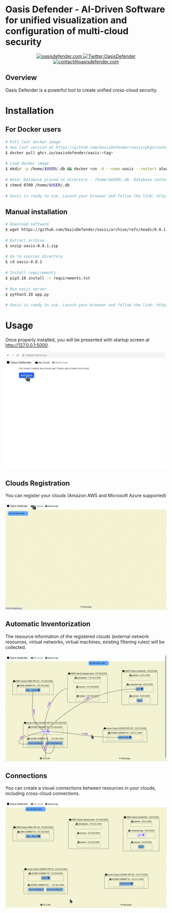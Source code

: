 # Oasis Defender - AI-Driven Software for unified visualization and configuration of multi-cloud security
<div id="badges" align="center">
  <a href="https://oasisdefender.com">
    <img src="https://img.shields.io/badge/oasisdefender.com-2A7B87?style=for-the-badge&logoColor=white" alt="oasisdefender.com"/>
  </a>
  <a href="https://twitter.com/OasisDefender">
    <img src="https://img.shields.io/badge/twitter-blue?style=for-the-badge&logo=twitter&logoColor=white" alt="Twitter:OasisDefender"/>
  </a>
  <a href="mailto:contact@oasisdefender.com">
    <img src="https://img.shields.io/badge/@contact_us-2A7B87?style=for-the-badge&logoColor=white" alt="contact@oasisdefender.com"/>
  </a>
</div>


## Overview

Oasis Defender is a powerful tool to create unified cross-cloud security.

# Installation

## For Docker users

``` bash
# Pull last docker image
# See last version at https://github.com/OasisDefender/oasis/pkgs/container/oasis
$ docker pull ghcr.io/oasisdefender/oasis:<tag>

# Load docker image
$ mkdir -p /home/$USER/.db && docker run -d --name oasis --restart always -p 127.0.0.1:5000:5000 -v /home/$USER/.db:/app/db --user $UID:$UID --hostname=$USER@oasis oasis

# Note: Database placed to directory - /home/$USER/.db. Database conteins autentification params for cloud connection. We recommend that you protect this directory from unauthorized users. For example:
$ chmod 0700 /home/$USER/.db

# Oasis is ready to use. Launch your browser and follow the link: http://127.0.0.1:5000
```

## Manual installation
``` bash
# Download software
$ wget https://github.com/OasisDefender/oasis/archive/refs/heads/0.0.1.zip

# Extract archive
$ unzip oasis-0.0.1.zip

# Go to sources directory
$ cd oasis-0.0.1

# Install requirements
$ pip3.10 install -r requirements.txt

# Run oasis server
$ python3.10 app.py

# Oasis is ready to use. Launch your browser and follow the link: http://127.0.0.1:5000
```


# Usage

Once properly installed, you will be presented with startup screen at http://127.0.0.1:5000.

<p align="center">
<img alt="Oasis Defender Startup Screen" src="screenshots/cloud_start.png"/>
</p>


## Clouds Registration

You can register your clouds (Amazon AWS and Microsoft Azure supported)

<p align="center">
<img alt="Oasis Defender cloud registration" src="screenshots/cloud_reg.gif"/>
</p>

## Automatic Inventorization

The resource information of the registered clouds (external network resources, virtual networks, virtual machines, existing filtering rules) will be collected.

<p align="center">
<img alt="Oasis Defender inventorization" src="screenshots/cloud_inv.gif"/>
</p>


## Connections

You can create a visual connections between resources in your clouds, including cross-cloud connections.

<p align="center">
<img alt="Oasis Defender Overview" src="screenshots/cloud_conn.gif"/>
</p>
